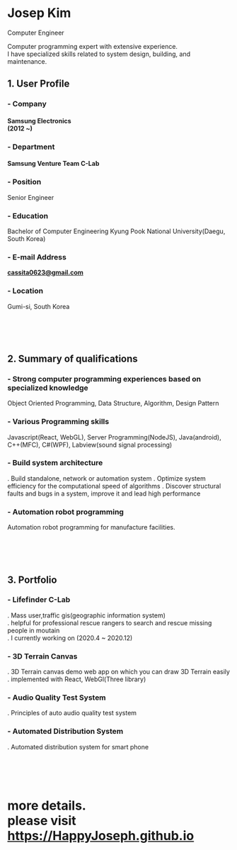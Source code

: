 # Josep Kim
Computer Engineer

Computer programming expert with extensive experience. <br>
I have specialized skills related to system design, building, and maintenance.

## 1. User Profile
  ### - Company
  #### Samsung Electronics<br>(2012 ~)
  ### - Department
  #### Samsung Venture Team C-Lab
  ### - Position
  Senior Engineer
  ### - Education
  Bachelor of Computer Engineering
  Kyung Pook National University(Daegu, South Korea)
  ### - E-mail Address
  **cassita0623@gmail.com**
  ### - Location
  Gumi-si, South Korea
<br><br><br><br><br>

## 2. Summary of qualifications
  ### - Strong computer programming experiences based on specialized knowledge
  Object Oriented Programming, Data Structure, Algorithm, Design Pattern
  ### - Various Programming skills
  Javascript(React, WebGL), Server Programming(NodeJS), Java(android), C++(MFC), C#(WPF), Labview(sound signal processing)
  ### - Build system architecture
  . Build standalone, network or automation system
  . Optimize system efficiency for the computational speed of algorithms
  . Discover structural faults and bugs in a system, improve it and lead high performance
  ### - Automation robot programming
  Automation robot programming for manufacture facilities.
<br><br><br><br><br>

## 3. Portfolio
  ### - Lifefinder C-Lab
  . Mass user,traffic gis(geographic information system)<br>
  . helpful for professional rescue rangers to search and rescue missing people in moutain <br>
  . I currently working on (2020.4 ~ 2020.12)<br>
  ### - 3D Terrain Canvas
  . 3D Terrain canvas demo web app on which you can draw 3D Terrain easily<br>
  . implemented with React, WebGl(Three library)
  ### - Audio Quality Test System
  . Principles of auto audio quality test system
  ### - Automated Distribution System
  . Automated distribution system for smart phone
  <br><br><br><br><br>
  # more details. <br> please visit <https://HappyJoseph.github.io>
